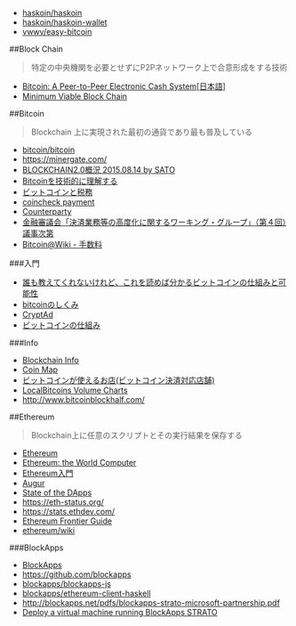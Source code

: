 * [haskoin/haskoin](https://github.com/haskoin/haskoin)
* [haskoin/haskoin-wallet](https://github.com/haskoin/haskoin-wallet)
* [vwwv/easy-bitcoin](https://github.com/vwwv/easy-bitcoin)

##Block Chain
> 特定の中央機関を必要とせずにP2Pネットワーク上で合意形成をする技術

* [Bitcoin: A Peer-to-Peer Electronic Cash System](https://bitcoin.org/bitcoin.pdf)[[日本語](http://picks.coincheck.jp/entry/2014/09/15/190000)]
* [Minimum Viable Block Chain](https://www.igvita.com/2014/05/05/minimum-viable-block-chain/)

##Bitcoin
> Blockchain 上に実現された最初の通貨であり最も普及している

* [bitcoin/bitcoin](https://github.com/bitcoin/bitcoin)
* <https://minergate.com/>
* [BLOCKCHAIN2.0概況 2015.08.14 by SATO](http://www.digitalmoney.or.jp/wp-content/uploads/2015/08/20150814_BlockChain2.0.pdf)
* [Bitcoinを技術的に理解する](http://www.slideshare.net/kenjiurushima/20140602-bitcoin1-201406031222)
* [ビットコインと税務](https://www.nta.go.jp/ntc/kenkyu/journal/saisin/260430_tsuchiya.pdf)
* [coincheck payment](https://coincheck.jp/payment)
* [Counterparty](http://counterparty.io/)
* [金融審議会「決済業務等の高度化に関するワーキング・グループ」（第４回）議事次第](http://www.fsa.go.jp/singi/singi_kinyu/kessai_wg/siryou/20151116.html)
* [Bitcoin@Wiki - 手数料](http://www58.atwiki.jp/coinwiki/pages/27.html)

###入門
* [誰も教えてくれないけれど、これを読めば分かるビットコインの仕組みと可能性](http://jp.techcrunch.com/2015/03/31/bitcoin-essay/)
* [bitcoinのしくみ](http://bitcoin.peryaudo.org/)
* [CryptAd](https://cryptad.com/)
* [ビットコインの仕組み](http://www.slideshare.net/GOTO_A/ss-36650203)

###Info
* [Blockchain Info](https://blockchain.info/ja/)
* [Coin Map](https://coinmap.org/)
* [ビットコインが使えるお店(ビットコイン決済対応店舗)](http://jpbitcoin.com/shops)
* [LocalBitcoins Volume Charts](http://coin.dance/charts/)
* <http://www.bitcoinblockhalf.com/>

##Ethereum
> Blockchain上に任意のスクリプトとその実行結果を保存する

* [Ethereum](https://www.ethereum.org/)
* [Ethereum: the World Computer](https://www.youtube.com/watch?v=j23HnORQXvs)
* [Ethereum入門](http://book.ethereum-jp.net/content/)
* [Augur](http://www.augur.net/)
* [State of the DApps](http://dapps.ethercasts.com/)
* <https://eth-status.org/>
* <https://stats.ethdev.com/>
* [Ethereum Frontier Guide](https://ethereum.gitbooks.io/frontier-guide/content/index.html)
* [ethereum/wiki](https://github.com/ethereum/wiki/wiki)

###BlockApps
* [BlockApps](http://blockapps.net/)
* <https://github.com/blockapps>
* [blockapps/blockapps-js](https://github.com/blockapps/blockapps-js)
* [blockapps/ethereum-client-haskell](https://github.com/blockapps/ethereum-client-haskell)
* <http://blockapps.net/pdfs/blockapps-strato-microsoft-partnership.pdf>
* [Deploy a virtual machine running BlockApps STRATO](https://azure.microsoft.com/en-us/documentation/templates/blockapps-strato/)
